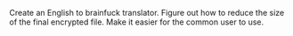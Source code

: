 Create an English to brainfuck translator.
Figure out how to reduce the size of the final encrypted file.
Make it easier for the common user to use.
